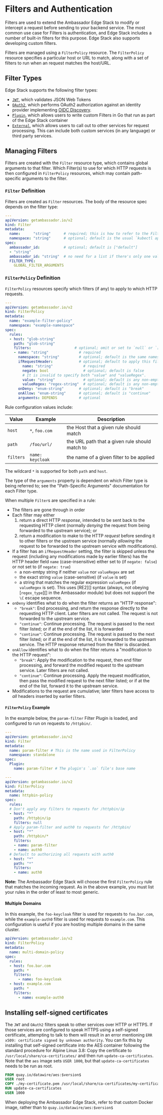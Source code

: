 # Filters and Authentication

Filters are used to extend the Ambassador Edge Stack to modify or intercept a request before sending to your backend service. The most common use case for Filters is authentication, and Edge Stack includes a number of built-in filters for this purpose. Edge Stack also supports developing custom filters.

Filters are managed using a `FilterPolicy` resource. The `FilterPolicy` resource specifies a particular host or URL to match, along with a set of filters to run when an request matches the host/URL.

## Filter Types

Edge Stack supports the following filter types:

* [`JWT`](jwt), which validates JSON Web Tokens
* [`OAuth2`](oauth2), which performs OAuth2 authorization against an identity provider implementing [OIDC Discovery](https://openid.net/specs/openid-connect-discovery-1_0.html).
* [`Plugin`](plugin), which allows users to write custom Filters in Go that run as part of the Edge Stack container
* [`External`](external), which allows users to call out to other services for request processing. This can include both custom services (in any language) or third party services.

## Managing Filters

Filters are created with the `Filter` resource type, which contains global arguments to that filter.  Which Filter(s) to use for which HTTP requests is then configured in `FilterPolicy` resources, which may contain path-specific arguments to the filter.

### `Filter` Definition

Filters are created as `Filter` resources.  The body of the resource spec depends on the filter type:

```yaml
---
apiVersion: getambassador.io/v2
kind: Filter
metadata:
  name:      "string"      # required; this is how to refer to the Filter in a FilterPolicy
  namespace: "string"      # optional; default is the usual `kubectl apply` default namespace
spec:
  ambassador_id:           # optional; default is ["default"]
  - "string"
  ambassador_id: "string"  # no need for a list if there's only one value
  FILTER_TYPE:
    GLOBAL_FILTER_ARGUMENTS
```

### `FilterPolicy` Definition

`FilterPolicy` resources specify which filters (if any) to apply to
which HTTP requests.

```yaml
---
apiVersion: getambassador.io/v2
kind: FilterPolicy
metadata:
  name: "example-filter-policy"
  namespace: "example-namespace"
spec:
  rules:
  - host: "glob-string"
    path: "glob-string"
    filters:                    # optional; omit or set to `null` or `[]` to apply no filters to this request
    - name: "string"              # required
      namespace: "string"         # optional; default is the same namespace as the FilterPolicy
      ifRequestHeader:            # optional; default to apply this filter to all requests matching the host & path
        name: "string"              # required
        negate: bool                # optional; default is false
        # It is invalid to specify both "value" and "valueRegex".
        value: "string"             # optional; default is any non-empty string
        valueRegex: "regex-string"  # optional; default is any non-empty string
      onDeny: "enum-string"       # optional; default is "break"
      onAllow: "enum-string"      # optional; default is "continue"
      arguments: DEPENDS          # optional
```

Rule configuration values include:

| Value     | Example    | Description |
| -----     | -------    | -----------                  |
| `host`    | `*`, `foo.com` | the Host that a given rule should match |
| `path`    | `/foo/url/`    | the URL path that a given rule should match to |
| `filters`  | `name: keycloak`       | the name of a given filter to be applied|

The wildcard `*` is supported for both `path` and `host`.

The type of the `arguments` property is dependent on which Filter type is being referred to; see the "Path-Specific Arguments" documentation for each Filter type.

When multiple `Filter`s are specified in a rule:

 * The filters are gone through in order
 * Each filter may either
   1. return a direct HTTP *response*, intended to be sent back to the requesting HTTP client (normally *denying* the request from
      being forwarded to the upstream service); or
   2. return a modification to make to the HTTP *request* before sending it to other filters or the upstream service (normally *allowing* the request to be forwarded to the upstream service with modifications).
 * If a filter has an `ifRequestHeader` setting, the filter is skipped
   unless the request (including any modifications made by earlier
   filters) has the HTTP header field `name` (case-insensitive) either
   set to (if `negate: false`) or not set to (if `negate: true`)
    + a non-emtpy string if neither `value` nor `valueRegex` are set
    + the exact string `value` (case-sensitive) (if `value` is set)
    + a string that matches the regular expression `valueRegex` (if
      `valueRegex` is set).  This uses [RE2][] syntax (always, not
      obeying [`regex_type`][] in the Ambassador module) but does not
      support the `\C` escape sequence.
 * `onDeny` identifies what to do when the filter returns an "HTTP response":
   - `"break"`: End processing, and return the response directly to
     the requesting HTTP client.  Later filters are not called.  The request is not forwarded to the upstream service.
   - `"continue"`: Continue processing.  The request is passed to the next filter listed; or if at the end of the list, it is forwarded
   - `"continue"`: Continue processing.  The request is passed to the
     next filter listed; or if at the end of the list, it is forwarded to the upstream service.  The HTTP response returned from the filter is discarded.
 * `onAllow` identifies what to do when the filter returns a
   "modification to the HTTP request":
   - `"break"`: Apply the modification to the request, then end filter processing, and forward the modified request to the upstream service.  Later filters are not called.
   - `"continue"`: Continue processing.  Apply the request modification, then pass the modified request to the next filter
     listed; or if at the end of the list, forward it to the upstream service.
 * Modifications to the request are cumulative; later filters have access to _all_ headers inserted by earlier filters.

#### `FilterPolicy` Example

In the example below, the `param-filter` Filter Plugin is loaded, and configured to run on requests to `/httpbin/`.

```yaml
---
apiVersion: getambassador.io/v2
kind: Filter
metadata:
  name: param-filter # This is the name used in FilterPolicy
  namespace: standalone
spec:
  Plugin:
    name: param-filter # The plugin's `.so` file's base name

---
apiVersion: getambassador.io/v2
kind: FilterPolicy
metadata:
  name: httpbin-policy
spec:
  rules:
  # Don't apply any filters to requests for /httpbin/ip
  - host: "*"
    path: /httpbin/ip
    filters: null
  # Apply param-filter and auth0 to requests for /httpbin/
  - host: "*"
    path: /httpbin/*
    filters:
    - name: param-filter
    - name: auth0
  # Default to authorizing all requests with auth0
  - host: "*"
    path: "*"
    filters:
    - name: auth0
```

**Note:** The Ambassador Edge Stack will choose the first `FilterPolicy` rule that matches the incoming request. As in the above example, you must list your rules in the order of least to most generic.

#### Multiple Domains

In this example, the `foo-keycloak` filter is used for requests to `foo.bar.com`, while the `example-auth0` filter is used for requests to `example.com`. This configuration is useful if you are hosting multiple domains in the same cluster.

```yaml
apiVersion: getambassador.io/v2
kind: FilterPolicy
metadata:
  name: multi-domain-policy
spec:
  rules:
  - host: foo.bar.com
    path: *
    filters:
      - name: foo-keycloak
  - host: example.com
    path: *
    filters:
      - name: example-auth0
```

## Installing self-signed certificates

The `JWT` and `OAuth2` filters speak to other services over HTTP or HTTPS.  If those services are configured to speak HTTPS using a self-signed certificate, attempting to talk to them will result in an error mentioning `ERR x509: certificate signed by unknown authority`. You can fix this by installing that self-signed certificate into the AES container following the standard procedure for Alpine Linux 3.8: Copy the certificate to `/usr/local/share/ca-certificates/` and then run `update-ca-certificates`.  Note that the `aes` image sets `USER 1000`, but that `update-ca-certificates` needs to be run as root.

```Dockerfile
FROM quay.io/datawire/aes:$version$
USER root
COPY ./my-certificate.pem /usr/local/share/ca-certificates/my-certificate.crt
RUN update-ca-certificates
USER 1000
```

When deploying the Ambassador Edge Stack, refer to that custom Docker image, rather than to `quay.io/datawire/aes:$version$`
